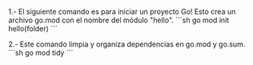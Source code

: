 
1.- El siguiente comando es para iniciar un proyecto Go!
Esto crea un archivo go.mod con el nombre del módulo "hello".
´´´sh
go mod init hello(folder) 
´´´

2.- Este comando limpia y organiza dependencias en go.mod y go.sum.
´´´sh
go mod tidy 
´´´
